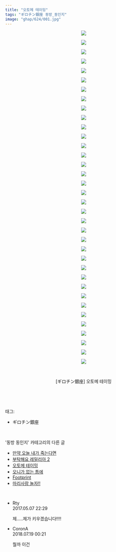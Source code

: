 ```yaml
---
title: "오토메 테이밍"
tags: "ギロチン銀座 동방_동인지"
image: "ghap/624/001.jpg"
---
```

<div class="article">
<p style="text-align: center; clear: none; float: none;"><img src="{{ site.nasurl }}/ghap/624/001.jpg"/></p>
<p style="text-align: center; clear: none; float: none;"><img src="{{ site.nasurl }}/ghap/624/002.jpg"/></p>
<p style="text-align: center; clear: none; float: none;"><img src="{{ site.nasurl }}/ghap/624/003.jpg"/></p>
<p style="text-align: center; clear: none; float: none;"><img src="{{ site.nasurl }}/ghap/624/004.jpg"/></p>
<p style="text-align: center; clear: none; float: none;"><img src="{{ site.nasurl }}/ghap/624/005.jpg"/></p>
<p style="text-align: center; clear: none; float: none;"><img src="{{ site.nasurl }}/ghap/624/006.jpg"/></p>
<p style="text-align: center; clear: none; float: none;"><img src="{{ site.nasurl }}/ghap/624/007.jpg"/></p>
<p style="text-align: center; clear: none; float: none;"><img src="{{ site.nasurl }}/ghap/624/008.jpg"/></p>
<p style="text-align: center; clear: none; float: none;"><img src="{{ site.nasurl }}/ghap/624/009.jpg"/></p>
<p style="text-align: center; clear: none; float: none;"><img src="{{ site.nasurl }}/ghap/624/010.jpg"/></p>
<p style="text-align: center; clear: none; float: none;"><img src="{{ site.nasurl }}/ghap/624/011.jpg"/></p>
<p style="text-align: center; clear: none; float: none;"><img src="{{ site.nasurl }}/ghap/624/012.jpg"/></p>
<p style="text-align: center; clear: none; float: none;"><img src="{{ site.nasurl }}/ghap/624/013.jpg"/></p>
<p style="text-align: center; clear: none; float: none;"><img src="{{ site.nasurl }}/ghap/624/014.jpg"/></p>
<p style="text-align: center; clear: none; float: none;"><img src="{{ site.nasurl }}/ghap/624/015.jpg"/></p>
<p style="text-align: center; clear: none; float: none;"><img src="{{ site.nasurl }}/ghap/624/016.jpg"/></p>
<p style="text-align: center; clear: none; float: none;"><img src="{{ site.nasurl }}/ghap/624/017.jpg"/></p>
<p style="text-align: center; clear: none; float: none;"><img src="{{ site.nasurl }}/ghap/624/018.jpg"/></p>
<p style="text-align: center; clear: none; float: none;"><img src="{{ site.nasurl }}/ghap/624/019.jpg"/></p>
<p style="text-align: center; clear: none; float: none;"><img src="{{ site.nasurl }}/ghap/624/020.jpg"/></p>
<p style="text-align: center; clear: none; float: none;"><img src="{{ site.nasurl }}/ghap/624/021.jpg"/></p>
<p style="text-align: center; clear: none; float: none;"><img src="{{ site.nasurl }}/ghap/624/022.jpg"/></p>
<p style="text-align: center; clear: none; float: none;"><img src="{{ site.nasurl }}/ghap/624/023.jpg"/></p>
<p style="text-align: center; clear: none; float: none;"><img src="{{ site.nasurl }}/ghap/624/024.jpg"/></p>
<p style="text-align: center; clear: none; float: none;"><img src="{{ site.nasurl }}/ghap/624/025.jpg"/></p>
<p style="text-align: center; clear: none; float: none;"><img src="{{ site.nasurl }}/ghap/624/026.jpg"/></p>
<p style="text-align: center; clear: none; float: none;"><img src="{{ site.nasurl }}/ghap/624/027.jpg"/></p>
<p style="text-align: center; clear: none; float: none;"><img src="{{ site.nasurl }}/ghap/624/028.jpg"/></p>
<p style="text-align: center; clear: none; float: none;"><img src="{{ site.nasurl }}/ghap/624/029.jpg"/></p>
<p style="text-align: center; clear: none; float: none;"><img src="{{ site.nasurl }}/ghap/624/030.jpg"/></p>
<p style="text-align: center; clear: none; float: none;"><img src="{{ site.nasurl }}/ghap/624/031.jpg"/></p>
<p style="text-align: center; clear: none; float: none;"><img src="{{ site.nasurl }}/ghap/624/032.jpg"/></p>
<p style="text-align: center; clear: none; float: none;"><img src="{{ site.nasurl }}/ghap/624/033.jpg"/></p>
<p style="text-align: center; clear: none; float: none;"><img src="{{ site.nasurl }}/ghap/624/034.jpg"/></p>
<p style="text-align: center; clear: none; float: none;"><img src="{{ site.nasurl }}/ghap/624/035.jpg"/></p>
<p style="text-align: center; clear: none; float: none;"><img src="{{ site.nasurl }}/ghap/624/036.jpg"/></p>
<p style="text-align: center; clear: none; float: none;"><br/></p>
<p style="text-align: center; clear: none; float: none;">[ギロチン銀座] 오토메 테이밍</p>
<p><br/></p>
</div><br/>
<div class="tagTrail">
<p>태그: </p>
<ul>
<li>ギロチン銀座</li>
</ul>
</div><br/>
<div class="another">
<p>'동방 동인지' 카테고리의 다른 글</p>
<ul>
<li><a href="/2016-07-01-ghap_626">만약 오늘 내가 죽는다면</a></li>
<li><a href="/2016-07-01-ghap_625">부탁해요 레밀리아 2</a></li>
<li><a href="/2016-07-01-ghap_624">오토메 테이밍</a></li>
<li><a href="/2016-07-01-ghap_623">오니가 없는 틈에</a></li>
<li><a href="/2016-07-01-ghap_622">Footprint</a></li>
<li><a href="/2016-07-01-ghap_621">마리사랑 놀자!!</a></li>
</ul>
</div><br/>
<div class="cb_module cb_fluid">
<div class="cb_wrt cb_profile">
<div class="comment">
<ul>
<li class="cb_thumb_off" id="comment14983149">
<div class="cb_comment_area">
<div class="cb_info_area">
<div class="cb_section">
<span class="cb_nick_name">Rty</span>
</div>
<div class="cb_section">
<span class="cb_date">2017.05.07 22:29 </span>
</div>
</div>
<div class="cb_dsc_comment">
<p class="cb_dsc">
											제.....제가 키우겠습니다!!!!
										</p>
</div>
</div></li>
<li class="cb_thumb_off" id="comment15289599">
<div class="cb_comment_area">
<div class="cb_info_area">
<div class="cb_section">
<span class="cb_nick_name">CoronA</span>
</div>
<div class="cb_section">
<span class="cb_date">2018.07.19 00:21 </span>
</div>
</div>
<div class="cb_dsc_comment">
<p class="cb_dsc">
											뭘까 이건
										</p>
</div>
</div></li>
</ul>
</div>
</div><!-- commentList close -->
</div><br/>
